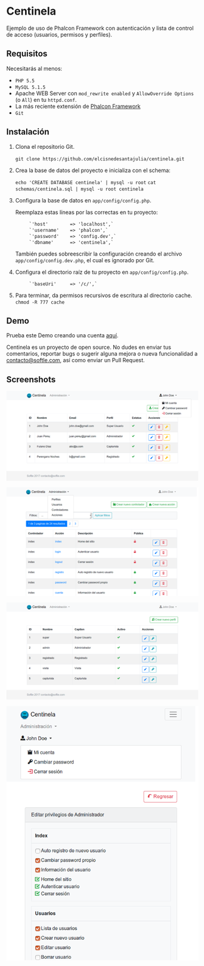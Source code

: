 # Centinela
Ejemplo de uso de Phalcon Framework con autenticación y lista de control de acceso (usuarios, permisos y perfiles).

## Requisitos

Necesitarás al menos:

* `PHP 5.5`
* `MySQL 5.1.5`
* Apache WEB Server con `mod_rewrite enabled` y `AllowOverride Options` (o `All`) en tu `httpd.conf`.
* La más reciente extensión de [Phalcon Framework](https://github.com/phalcon/cphalcon)
* `Git`

## Instalación

1. Clona el repositorio Git.

    `git clone https://github.com/elcisnedesantajulia/centinela.git`

2. Crea la base de datos del proyecto e inicializa con el schema:

    `echo 'CREATE DATABASE centinela' | mysql -u root`
    `cat schemas/centinela.sql | mysql -u root centinela`

3. Configura la base de datos en `app/config/config.php`.

    Reemplaza estas líneas por las correctas en tu proyecto:

            `'host'        => 'localhost',`
            `'username'    => 'phalcon',`
            `'password'    => 'config.dev',`
            `'dbname'      => 'centinela',`

    También puedes sobreescribir la configuración creando el archivo `app/config/config.dev.php`, el cual es ignorado por Git.

4. Configura el directorio raíz de tu proyecto en `app/config/config.php`.

            `'baseUri'     => '/c/',`

5. Para terminar, da permisos recursivos de escritura al directorio cache.
    `chmod -R 777 cache`

## Demo

Prueba este Demo creando una cuenta [aquí](https://centinela.softle.com/).

Centinela es un proyecto de open source. No dudes en enviar tus comentarios, reportar bugs o sugerir alguna mejora o nueva funcionalidad a contacto@softle.com, así como enviar un Pull Request. 

## Screenshots

![home 1](/public/img/home1.png)

![home 2](/public/img/home2.png)

![home 3](/public/img/home3.png)

![home 4](/public/img/home4.png)

